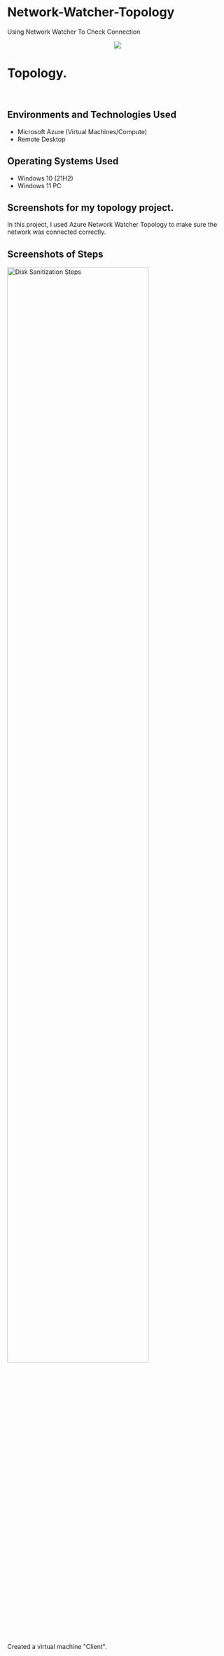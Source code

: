 # Network-Watcher-Topology
Using Network Watcher To Check Connection

<p align="center">
<img src="https://i.imgur.com/QXztsRm.png"/>
</p>

<h1>Topology.</h1>
<br />


<h2>Environments and Technologies Used</h2>

- Microsoft Azure (Virtual Machines/Compute)
- Remote Desktop

<h2>Operating Systems Used </h2>

- Windows 10</b> (21H2)
- Windows 11 PC

<h2>Screenshots for my topology project.</h2>
In this project, I used Azure Network Watcher Topology to make sure the network was connected correctly.

<h2>Screenshots of Steps</h2>

<p>
<img src="https://i.imgur.com/DkhzXvb.png" width="80%" alt="Disk Sanitization Steps"/>
</p>
Created a virtual machine "Client".
<p>
</p>
<br />


